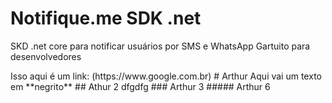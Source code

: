 # Notifique.me SDK .net
<p>SKD .net core para notificar usuários por SMS e WhatsApp Gartuito para desenvolvedores</p>
Isso aqui é um link: (https://www.google.com.br)
# Arthur
Aqui vai um texto em **negrito**
## Athur 2
dfgdfg
### Arthur 3
##### Arthur 6


